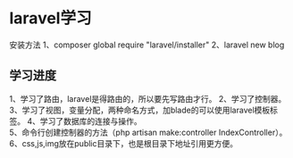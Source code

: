 # laravel学习
安装方法
1、composer global require "laravel/installer"
2、laravel new blog

## 学习进度
1、学习了路由，laravel是得路由的，所以要先写路由才行。 
2、学习了控制器。  
3、学习了视图，变量分配，两种命名方式，加blade的可以使用laravel模板标签。
4、学习了数据库的连接与操作。  
5、命令行创建控制器的方法（php artisan  make:controller IndexController）。  
6、css,js,img放在public目录下，也是根目录下地址引用更方便。